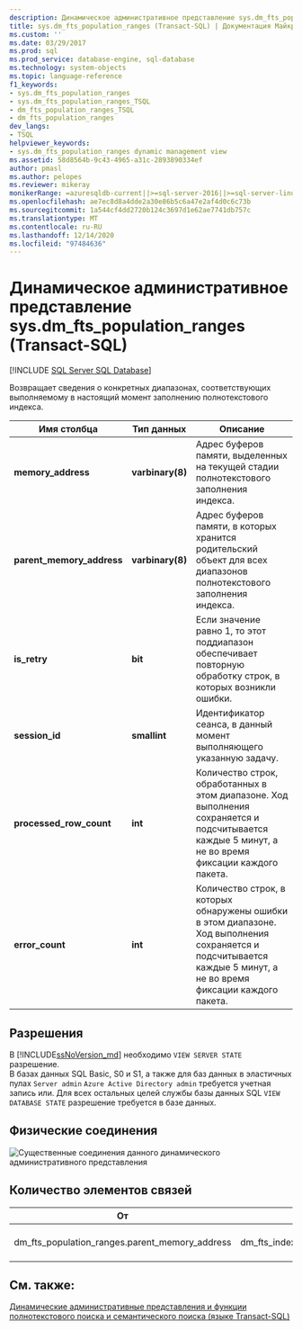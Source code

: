 ```yaml
---
description: Динамическое административное представление sys.dm_fts_population_ranges (Transact-SQL)
title: sys.dm_fts_population_ranges (Transact-SQL) | Документация Майкрософт
ms.custom: ''
ms.date: 03/29/2017
ms.prod: sql
ms.prod_service: database-engine, sql-database
ms.technology: system-objects
ms.topic: language-reference
f1_keywords:
- sys.dm_fts_population_ranges
- sys.dm_fts_population_ranges_TSQL
- dm_fts_population_ranges_TSQL
- dm_fts_population_ranges
dev_langs:
- TSQL
helpviewer_keywords:
- sys.dm_fts_population_ranges dynamic management view
ms.assetid: 58d8564b-9c43-4965-a31c-2893890334ef
author: pmasl
ms.author: pelopes
ms.reviewer: mikeray
monikerRange: =azuresqldb-current||>=sql-server-2016||>=sql-server-linux-2017||=azuresqldb-mi-current
ms.openlocfilehash: ae7ec8d8a4dde2a30e86b5c6a47e2af4d0c6c73b
ms.sourcegitcommit: 1a544cf4dd2720b124c3697d1e62ae7741db757c
ms.translationtype: MT
ms.contentlocale: ru-RU
ms.lasthandoff: 12/14/2020
ms.locfileid: "97484636"
---
```

# <a name="sysdm_fts_population_ranges-transact-sql"></a>Динамическое административное представление sys.dm_fts_population_ranges (Transact-SQL)
[!INCLUDE [SQL Server SQL Database](../../includes/applies-to-version/sql-asdb.md)]

  Возвращает сведения о конкретных диапазонах, соответствующих выполняемому в настоящий момент заполнению полнотекстового индекса.  
   
|Имя столбца|Тип данных|Описание|  
|-----------------|---------------|-----------------|  
|**memory_address**|**varbinary(8)**|Адрес буферов памяти, выделенных на текущей стадии полнотекстового заполнения индекса.|  
|**parent_memory_address**|**varbinary(8)**|Адрес буферов памяти, в которых хранится родительский объект для всех диапазонов полнотекстового заполнения индекса.|  
|**is_retry**|**bit**|Если значение равно 1, то этот поддиапазон обеспечивает повторную обработку строк, в которых возникли ошибки.|  
|**session_id**|**smallint**|Идентификатор сеанса, в данный момент выполняющего указанную задачу.|  
|**processed_row_count**|**int**|Количество строк, обработанных в этом диапазоне. Ход выполнения сохраняется и подсчитывается каждые 5 минут, а не во время фиксации каждого пакета.|  
|**error_count**|**int**|Количество строк, в которых обнаружены ошибки в этом диапазоне. Ход выполнения сохраняется и подсчитывается каждые 5 минут, а не во время фиксации каждого пакета.|  
  
## <a name="permissions"></a>Разрешения  

В [!INCLUDE[ssNoVersion_md](../../includes/ssnoversion-md.md)] необходимо `VIEW SERVER STATE` разрешение.   
В базах данных SQL Basic, S0 и S1, а также для баз данных в эластичных пулах `Server admin` `Azure Active Directory admin` требуется учетная запись или. Для всех остальных целей службы базы данных SQL `VIEW DATABASE STATE` разрешение требуется в базе данных.   
 
## <a name="physical-joins"></a>Физические соединения  
 ![Существенные соединения данного динамического административного представления](../../relational-databases/system-dynamic-management-views/media/join-dm-fts-population-ranges-1.gif "Существенные соединения данного динамического административного представления")  
  
## <a name="relationship-cardinalities"></a>Количество элементов связей  
  
|От|Кому|Связь|  
|----------|--------|------------------|  
|dm_fts_population_ranges.parent_memory_address|dm_fts_index_population.memory_address|«многие к одному»|  
  
## <a name="see-also"></a>См. также:  
  [Динамические административные представления и функции полнотекстового поиска и семантического поиска &#40;языке Transact-SQL&#41;](../../relational-databases/system-dynamic-management-views/full-text-and-semantic-search-dynamic-management-views-functions.md)  
  
  

